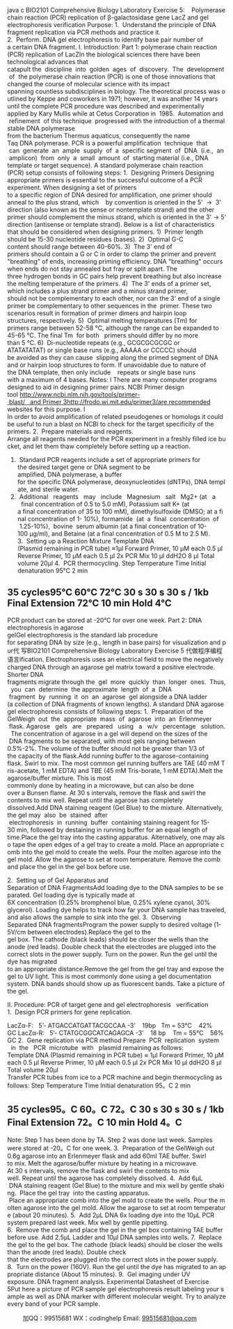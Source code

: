 java c
BIO2101 Comprehensive Biology Laboratory
Exercise 5:    Polymerase chain reaction (PCR) replication of β-galactosidase gene LacZ and gel electrophoresis verification
Purpose:
1.  Understand the principle of DNA fragment replication via PCR methods and practice it.
2.  Perform. DNA gel electrophoresis to identify base pair number of a certain DNA fragment.
I. Introduction:
Part 1: polymerase chain reaction (PCR) replication of LacZIn the biological sciences there have been technological advances that catapult the  discipline  into  golden  ages  of  discovery.  The  development  of  the polymerase chain reaction (PCR) is one of those innovations that changed the course of molecular science with its impact spanning countless subdisciplines in biology. The theoretical process was outlined by Keppe and coworkers in 1971; however, it was another 14 years until the complete PCR procedure was described and experimentally applied by Kary Mullis while at Cetus Corporation in  1985.  Automation and  refinement  of this technique  progressed with the introduction of a thermal stable DNA polymerase from the bacterium Thermus aquaticus, consequently the name Taq DNA polymerase. PCR is a powerful amplification  technique  that  can  generate  an  ample  supply  of  a  specific segment  of  DNA  (i.e.,  an  amplicon)  from  only  a  small  amount  of  starting material (i.e., DNA template or target sequence).
A standard polymerase chain reaction (PCR) setup consists of following steps:
1.  Designing Primers
Designing appropriate primers is essential to the successful outcome of a PCR experiment. When designing a set of primers to a specific region of DNA desired for amplification, one primer should anneal to the plus strand, which    by convention is oriented in the 5'  →  3' direction (also known as the sense or nontemplate strand) and the other primer should complement the minus strand, which is oriented in the 3' → 5' direction (antisense or template strand).
Below is a list of characteristics that should be considered when designing primers.
1)  Primer length should be 15-30 nucleotide residues (bases).
2)  Optimal G-C content should range between 40-60%.
3)  The 3' end of primers should contain a G or C in order to clamp the primer and prevent "breathing" of ends, increasing priming efficiency. DNA "breathing" occurs when ends do not stay annealed but fray or split apart. The three hydrogen bonds in GC pairs help prevent breathing but also increase the melting temperature of the primers.
4)  The 3' ends of a primer set, which includes a plus strand primer and a
minus strand primer, should not be complementary to each other, nor can the 3' end of a single primer be complementary to other sequences in the  primer. These two scenarios result in formation of primer dimers and hairpin loop structures, respectively.
5)  Optimal melting temperatures (Tm) for primers range between 52-58 °C, although the range can be expanded to 45-65 °C. The final Tm  for both   primers should differ by no more than 5 °C.
6)  Di-nucleotide repeats (e.g., GCGCGCGCGC or ATATATATAT) or single base runs (e.g., AAAAA or CCCCC) should be avoided as they can cause  slipping along the primed segment of DNA and or hairpin loop structures to form. If unavoidable due to nature of the DNA template, then only include    repeats or single base runs with a maximum of 4 bases.
Notes:
l There are many computer programs designed to aid in designing primer pairs. NCBI Primer design tool http://www.ncbi.nlm.nih.gov/tools/primer- blast/   and Primer 3http://frodo.wi.mit.edu/primer3/are recommended websites for this purpose.
l In order to avoid amplification of related pseudogenes or homologs it could be useful to run a blast on NCBI to check for the target specificity of the primers.
2.  Prepare materials and reagents.
Arrange all reagents needed for the PCR experiment in a freshly filled ice bucket, and let them thaw completely before setting up a reaction.
1)  Standard PCR reagents include a set of appropriate primers for the desired target gene or DNA segment to be amplified, DNA polymerase, a buffer for the specific DNA polymerase, deoxynucleotides (dNTPs), DNA template, and sterile water.
2)  Additional   reagents   may   include   Magnesium   salt   Mg2+ (at   a   final concentration of 0.5 to 5.0 mM), Potassium salt K+ (at a final concentration of 35 to 100 mM), dimethylsulfoxide (DMSO; at a final concentration of 1- 10%), formamide  (at  a  final  concentration  of  1.25-10%),  bovine  serum albumin (at a final concentration of 10-100 μg/ml), and Betaine (at a final concentration of 0.5 M to 2.5 M).
3.  Setting up a Reaction Mixture
Template DNA (Plasmid remaining in PCR tube)
≈1μl
Forward Primer, 10 μM each
0.5 μl
Reverse Primer, 10 μM each
0.5 μl
2x PCR Mix
10 μl
ddH2O
8 μl
Total volume
20μl
4.  PCR thermocycling.
Step
Temperature
Time
Initial denaturation
95°C
2 min

35 cycles95°C 60°C 72°C
30 s
30 s
30 s / 1kb
Final Extension
72°C
10 min
Hold
4°C
-

PCR product can be stored at -20°C for over one week.
Part 2: DNA electrophoresis in agarose gelGel electrophoresis is the standard lab procedure for separating DNA by size (e.g., length in base pairs) for visualization and pur代 写BIO2101 Comprehensive Biology Laboratory Exercise 5
代做程序编程语言ification. Electrophoresis uses an electrical field to move the negatively charged DNA through an agarose gel matrix toward a positive electrode. Shorter DNA fragments migrate through the  gel  more  quickly  than  longer  ones.  Thus,  you  can  determine  the approximate  length  of  a  DNA  fragment  by  running  it  on  an  agarose  gel alongside a DNA ladder (a collection of DNA fragments of known lengths).
A standard DNA agarose gel electrophoresis consists of following steps:
1.  Preparation of the GelWeigh  out  the  appropriate  mass  of  agarose  into  an  Erlenmeyer  flask. Agarose   gels   are   prepared   using   a   w/v   percentage   solution.   The concentration of agarose in a gel will depend on the sizes of the  DNA fragments to be separated, with most gels ranging between 0.5%-2%. The volume of the buffer should not be greater than 1/3 of the capacity of the flask.Add running buffer to the agarose-containing flask. Swirl to mix. The most common gel running buffers are TAE (40 mM Tris-acetate, 1 mM EDTA) and TBE (45 mM Tris-borate, 1 mM EDTA).Melt the agarose/buffer mixture. This is most commonly done by heating in a microwave, but can also be done over a Bunsen flame. At 30 s intervals, remove the flask and swirl the contents to mix well. Repeat until the agarose has completely dissolved.Add DNA staining reagent (Gel Blue) to the mixture. Alternatively, the gel may  also  be  stained  after  electrophoresis  in  running  buffer  containing staining reagent for 15-30 min, followed by destaining in running buffer for an equal length of time.Place the gel tray into the casting apparatus. Alternatively, one may also tape the open edges of a gel tray to create a mold. Place an appropriate comb into the gel mold to create the wells.
Pour the molten agarose into the gel mold. Allow the agarose to set at room temperature. Remove the comb and place the gel in the gel box before use.

2.  Setting up of Gel Apparatus and Separation of DNA FragmentsAdd loading dye to the DNA samples to be separated. Gel loading dye is typically made at 6X concentration (0.25% bromphenol blue, 0.25% xylene cyanol, 30% glycerol). Loading dye helps to track how far your DNA sample has traveled, and also allows the sample to sink into the gel.
3.  Observing Separated DNA fragmentsProgram the power supply to desired voltage (1-5V/cm between electrodes).Replace the gel to the gel box. The cathode (black leads) should be closer the wells than the anode (red leads). Double check that the electrodes are plugged into the correct slots in the power supply.
Turn on the power. Run the gel until the dye has migrated to an appropriate distance.Remove the gel from the gel tray and expose the gel to UV light. This is most commonly done using a gel documentation system. DNA bands should show up as fluorescent bands. Take a picture of the gel.

II. Procedure: PCR of target gene and gel electrophoresis   verification
1.  Design PCR primers for gene replication.

LacZα-F:   5’- ATGACCATGATTACGCCAA -3’    19bp   Tm = 53°C    42% GC LacZα-R:   5’- CTATGCGGCATCAGAGCA -3’    18 bp    Tm = 55°C    56% GC
2.  Gene replication via PCR method
Prepare  PCR  replication  system   in  the   PCR  microtube  with   plasmid remaining as follows:
Template DNA (Plasmid remaining in PCR tube)
≈ 1μl
Forward Primer, 10 μM each
0.5 μl
Reverse Primer, 10 μM each
0.5 μl
2x PCR Mix
10 μl
ddH2O
8 μl
Total volume
20μl
Transfer PCR tubes from ice to a PCR machine and begin thermocycling as follows:
Step
Temperature
Time
Initial denaturation
95。C
2 min

35 cycles95。C 60。C 72。C
30 s
30 s
30 s / 1kb
Final Extension
72。C
10 min
Hold
4。C
-
Note: Step 1 has been done by TA. Step 2 was done last week. Samples were stored at -20。C for one week.
3.  Preparation of the GelWeigh out 0.6g agarose into an Erlenmeyer flask and add 60ml TAE buffer. Swirl to mix. Melt the agarose/buffer mixture by heating in a microwave. At 30 s intervals, remove the flask and swirl the contents to mix well. Repeat until the agarose has completely dissolved.
4.  Add 6µL  DNA staining reagent (Gel Blue) to the mixture and mix well by gentle shaking.  Place the gel tray  into the casting apparatus.  Place an appropriate comb into the gel mold to create the wells. Pour the molten agarose into the gel mold. Allow the agarose to set at room temperature (about 20 minutes).
5.  Add 2µL DNA 6x loading dye into the 10µL PCR system prepared last week. Mix well by gentle pipetting.
6.  Remove the comb and place the gel in the gel box containing TAE buffer before use. Add 2.5µL Ladder and 10μl DNA samples into wells.
7.  Replace the gel to the gel box. The cathode (black leads) should be closer the wells than the anode (red leads). Double check that the electrodes are plugged into the correct slots in the power supply.
8.  Turn on the power (160V). Run the gel until the dye has migrated to an appropriate distance (About 15 minutes).
9.  Gel imaging under UV exposure. DNA fragment analysis.
Experimental Datasheet of Exercise 5Put here a picture of PCR sample gel electrophoresis result labeling your sample as well as DNA marker with different molecular weight. Try to analyze every band of your PCR sample.

         
加QQ：99515681  WX：codinghelp  Email: 99515681@qq.com
